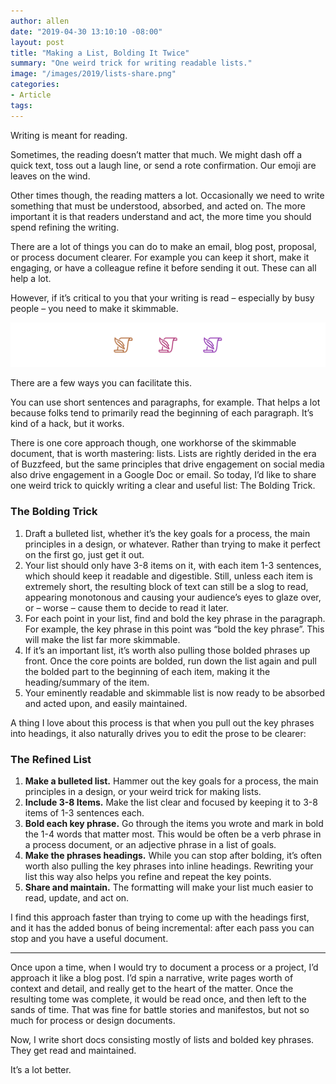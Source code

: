 ```yaml
---
author: allen
date: "2019-04-30 13:10:10 -08:00"
layout: post
title: "Making a List, Bolding It Twice"
summary: "One weird trick for writing readable lists."
image: "/images/2019/lists-share.png"
categories:
- Article
tags:
---
```


Writing is meant for reading.

Sometimes, the reading doesn’t matter that much. We might dash off a quick text, toss out a laugh line, or send a rote confirmation. Our emoji are leaves on the wind.

Other times though, the reading matters a lot. Occasionally we need to write something that must be understood, absorbed, and acted on. The more important it is that readers understand and act, the more time you should spend refining the writing.

There are a lot of things you can do to make an email, blog post, proposal, or process document clearer. For example you can keep it short, make it engaging, or have a colleague refine it before sending it out. These can all help a lot.

However, if it’s critical to you that your writing is read – especially by busy people – you need to make it skimmable.

<img src="/images/2019/lists.png">

There are a few ways you can facilitate this.

You can use short sentences and paragraphs, for example. That helps a lot because folks tend to primarily read the beginning of each paragraph. It’s kind of a hack, but it works.

There is one core approach though, one workhorse of the skimmable document, that is worth mastering: lists. Lists are rightly derided in the era of Buzzfeed, but the same principles that drive engagement on social media also drive engagement in a Google Doc or email. So today, I’d like to share one weird trick to quickly writing a clear and useful list: The Bolding Trick.

### The Bolding Trick

1. Draft a bulleted list, whether it’s the key goals for a process, the main principles in a design, or whatever. Rather than trying to make it perfect on the first go, just get it out.
2. Your list should only have 3-8 items on it, with each item 1-3 sentences, which should keep it readable and digestible. Still, unless each item is extremely short, the resulting block of text can still be a slog to read, appearing monotonous and causing your audience’s eyes to glaze over, or – worse – cause them to decide to read it later.
3. For each point in your list, find and bold the key phrase in the paragraph. For example, the key phrase in this point was “bold the key phrase”. This will make the list far more skimmable.
4. If it’s an important list, it’s worth also pulling those bolded phrases up front. Once the core points are bolded, run down the list again and pull the bolded part to the beginning of each item, making it the heading/summary of the item.
5. Your eminently readable and skimmable list is now ready to be absorbed and acted upon, and easily maintained.

A thing I love about this process is that when you pull out the key phrases into headings, it also naturally drives you to edit the prose to be clearer:

### The Refined List

1. **Make a bulleted list.** Hammer out the key goals for a process, the main principles in a design, or your weird trick for making lists.
2. **Include 3-8 Items.** Make the list clear and focused by keeping it to 3-8 items of 1-3 sentences each.
3. **Bold each key phrase.** Go through the items you wrote and mark in bold the 1-4 words that matter most. This would be often be a verb phrase in a process document, or an adjective phrase in a list of goals.
4. **Make the phrases headings.** While you can stop after bolding, it’s often worth also pulling the key phrases into inline headings. Rewriting your list this way also helps you refine and repeat the key points.
5. **Share and maintain.** The formatting will make your list much easier to read, update, and act on.

I find this approach faster than trying to come up with the headings first, and it has the added bonus of being incremental: after each pass you can stop and you have a useful document.

---

Once upon a time, when I would try to document a process or a project, I’d approach it like a blog post. I’d spin a narrative, write pages worth of context and detail, and really get to the heart of the matter. Once the resulting tome was complete, it would be read once, and then left to the sands of time. That was fine for battle stories and manifestos, but not so much for process or design documents.

Now, I write short docs consisting mostly of lists and bolded key phrases. They get read and maintained.

It’s a lot better.


